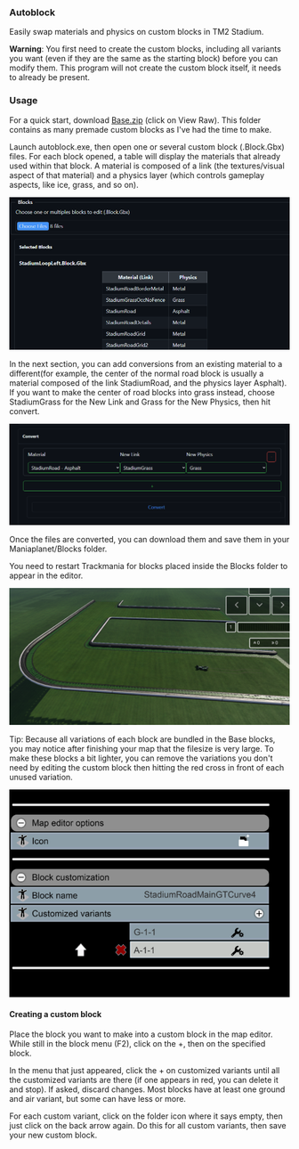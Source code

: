 ### Autoblock

Easily swap materials and physics on custom blocks in TM2 Stadium.


__Warning__: You first need to create the custom blocks, including all variants you want (even if they are the same as the starting block) before you can modify them. This program will not create the custom block itself, it needs to already be present.


### Usage

For a quick start, download [Base.zip](/assets/Base.zip) (click on View Raw). This folder contains as many premade custom blocks as I've had the time to make.

Launch autoblock.exe, then open one or several custom block (.Block.Gbx) files.
For each block opened, a table will display the materials that already used within that block.
A material is composed of a link (the textures/visual aspect of that material) and a physics layer (which controls gameplay aspects, like ice, grass, and so on).

![selecting-blocks](/assets/select.png)

In the next section, you can add conversions from an existing material to a different(for example, the center of the normal road block is usually a material composed of the link StadiumRoad, and the physics layer Asphalt). If you want to make the center of road blocks into grass instead, choose StadiumGrass for the New Link and Grass for the New Physics, then hit convert.

![converting-blocks](/assets/convert.png)

Once the files are converted, you can download them and save them in your Maniaplanet/Blocks folder.

You need to restart Trackmania for blocks placed inside the Blocks folder to appear in the editor.

![grass-blocks](/assets/grass.png)

Tip: Because all variations of each block are bundled in the Base blocks, you may notice after finishing your map that the filesize is very large. To make these blocks a bit lighter, you can remove the variations you don't need by editing the custom block then hitting the red cross in front of each unused variation.

![deleting-variations](/assets/delete.png)

#### Creating a custom block

Place the block you want to make into a custom block in the map editor. While still in the block menu (F2), click on the +, then on the specified block.

In the menu that just appeared, click the + on customized variants until all the customized variants are there (if one appears in red, you can delete it and stop). If asked, discard changes. Most blocks have at least one ground and air variant, but some can have less or more.

For each custom variant, click on the folder icon where it says empty, then just click on the back arrow again. Do this for all custom variants, then save your new custom block.
